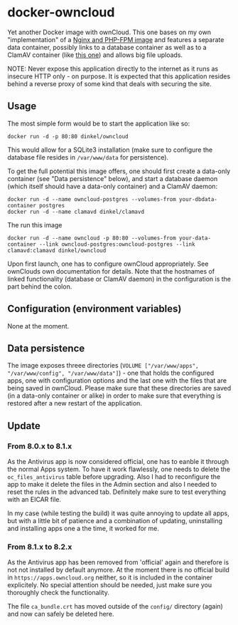 docker-owncloud
===============

Yet another Docker image with ownCloud. This one bases on my own
"implementation" of a
[Nginx and PHP-FPM image](https://github.com/dinkel/docker-nginx-phpfpm) and
features a separate data container, possibly links to a database container as
well as to a ClamAV container (like
[this one](https://github.com/dinkel/docker-clamavd)) and allows big file
uploads.

NOTE: Never expose this application directly to the internet as it runs as
insecure HTTP only - on purpose. It is expected that this application resides
behind a reverse proxy of some kind that deals with securing the site.

Usage
-----

The most simple form would be to start the application like so:

    docker run -d -p 80:80 dinkel/owncloud

This would allow for a SQLite3 installation (make sure to configure the database
file resides in `/var/www/data` for persistence).

To get the full potential this image offers, one should first create a data-only
container (see "Data persistence" below), and start a database daemon (which
itself should have a data-only container) and a ClamAV daemon:

    docker run -d --name owncloud-postgres --volumes-from your-dbdata-container postgres
    docker run -d --name clamavd dinkel/clamavd

The run this image

    docker run -d --name owncloud -p 80:80 --volumes-from your-data-container --link owncloud-postgres:owncloud-postgres --link clamavd:clamavd dinkel/owncloud

Upon first launch, one has to configure ownCloud appropriately. See ownClouds
own documentation for details. Note that the hostnames of linked functionality
(database or ClamAV daemon) in the configuration is the part behind the colon.

Configuration (environment variables)
-------------------------------------

None at the moment.

Data persistence
----------------

The image exposes threee directories
(`VOLUME ["/var/www/apps", "/var/www/config", "/var/www/data"]`) - one that
holds the configured apps, one with configuration options and the last one
with the files that are being saved in ownCloud. Please make sure that these
directories are saved (in a data-only container or alike) in order to make sure
that everything is restored after a new restart of the application.

Update
------

### From 8.0.x to 8.1.x

As the Antivirus app is now considered official, one has to eanble it through
the normal Apps system. To have it work flawlessly, one needs to delete the
`oc_files_antivirus` table before upgrading. Also I had to reconfigure the app
to make it delete the files in the Admin section and also I needed to reset the
rules in the advanced tab. Definitely make sure to test everything with an EICAR
file.

In my case (while testing the build) it was quite annoying to update all apps,
but with a little bit of patience and a combination of updating, uninstalling
and installing apps one a the time, it worked for me.

### From 8.1.x to 8.2.x

As the Antivirus app has been removed from 'official' again and therefore is not
not installed by default anymore. At the moment there is no official build in
`https://apps.owncloud.org` neither, so it is included in the container
explicitely. No special attention should be needed, just make sure you
thoroughly check the functionality.

The file `ca_bundle.crt` has moved outside of the `config/` directory (again)
and now can safely be deleted here.
